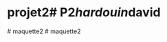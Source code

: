 # projet2#   P 2 _ h a r d o u i n _ d a v i d  
 #   m a q u e t t e 2  
 #   m a q u e t t e 2  
 